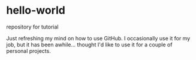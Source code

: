 # hello-world
repository for tutorial

Just refreshing my mind on how to use GitHub.  I occasionally use it for my job, but it has been awhile... thought I'd like to use it for a couple of personal projects.
